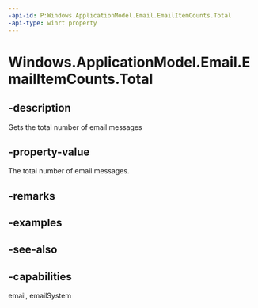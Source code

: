 ```yaml
---
-api-id: P:Windows.ApplicationModel.Email.EmailItemCounts.Total
-api-type: winrt property
---
```


<!-- Property syntax
public uint Total { get; }
-->

# Windows.ApplicationModel.Email.EmailItemCounts.Total

## -description
Gets the total number of email messages

## -property-value
The total number of email messages.

## -remarks

## -examples

## -see-also

## -capabilities
email, emailSystem
